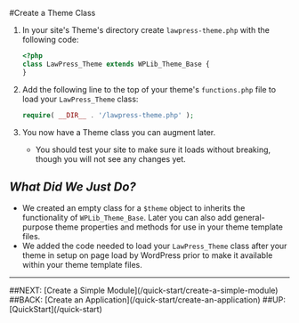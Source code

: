 #Create a Theme Class

1. In your site's Theme's directory create `lawpress-theme.php` with the following code:

    ```php
    <?php
    class LawPress_Theme extends WPLib_Theme_Base {   
    }    
    ```

1. Add the following line to the top of your theme's `functions.php` file to load your `LawPress_Theme` class:

	```php
	require( __DIR__ . '/lawpress-theme.php' );
	```

1. You now have a Theme class you can augment later.
	- You should test your site to make sure it loads without breaking, though you will not see any changes yet.

## _What Did We Just Do?_
- We created an empty class for a `$theme` object to inherits the functionality of `WPLib_Theme_Base`. Later you can also add general-purpose theme properties and methods for use in your theme template files.
- We added the code needed to load your `LawPress_Theme` class after your theme in setup on page load by WordPress prior to make it available within your theme template files.



<hr>
##NEXT: [Create a Simple Module](/quick-start/create-a-simple-module) 
##BACK: [Create an Application](/quick-start/create-an-application) 
##UP: [QuickStart](/quick-start) 
